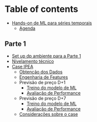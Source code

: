 # Table of contents

* [Hands-on de ML para séries temporais](README.md)
    * [Agenda](agenda.md)

## Parte 1
* [Set up dp ambiente para a Parte 1](parte_1/set_up_ambiente.md)
* [Nivelamento técnico](parte_1/nivelamento_tecnico.md)
* [Case IPEA](parte_1/case_ipea/overview.md)
    * [Obtenção dos Dados](parte_1/case_ipea/obtencao_dados.md)
    * [Engenharia de Features](parte_1/case_ipea/engenharia_features.md)
    * Previsão de preço D+1
        * [Treino do modelo de ML](parte_1/case_ipea/previsao_d1/treino_ml_d1.md)
        * [Avaliação de Performance](parte_1/case_ipea/previsao_d1/performance_ml_d1.md)
    * Previsão de preço D+7
        * [Treino do modelo de ML](parte_1/case_ipea/previsao_d7/treino_ml_d7.md)
        * [Avaliação de Performance](parte_1/case_ipea/previsao_d7/performance_ml_d7.md)
    * [Considerações sobre o case](parte_1/case_ipea/consideracoes_case.md)
